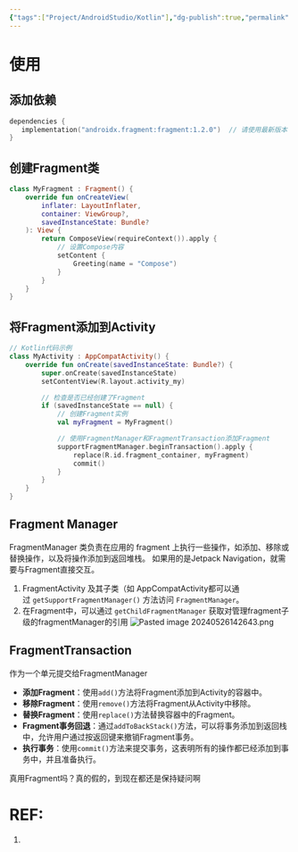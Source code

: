 ```yaml
---
{"tags":["Project/AndroidStudio/Kotlin"],"dg-publish":true,"permalink":"/Project/AndroidStudio/Fragment/","dgPassFrontmatter":true}
---
```


# 使用

## 添加依赖
 ```kotlin
 dependencies {
    implementation("androidx.fragment:fragment:1.2.0")  // 请使用最新版本
}
 ```
## 创建Fragment类
```kotlin
class MyFragment : Fragment() {
    override fun onCreateView(
        inflater: LayoutInflater, 
        container: ViewGroup?, 
        savedInstanceState: Bundle?
    ): View {
        return ComposeView(requireContext()).apply {
            // 设置Compose内容
            setContent {
                Greeting(name = "Compose")
            }
        }
    }
}
```
## 将Fragment添加到Activity
```kotlin
// Kotlin代码示例
class MyActivity : AppCompatActivity() {
    override fun onCreate(savedInstanceState: Bundle?) {
        super.onCreate(savedInstanceState)
        setContentView(R.layout.activity_my)

        // 检查是否已经创建了Fragment
        if (savedInstanceState == null) {
            // 创建Fragment实例
            val myFragment = MyFragment()

            // 使用FragmentManager和FragmentTransaction添加Fragment
            supportFragmentManager.beginTransaction().apply {
                replace(R.id.fragment_container, myFragment)
                commit()
            }
        }
    }
}
```
## Fragment Manager
FragmentManager 类负责在应用的 fragment 上执行一些操作，如添加、移除或替换操作，以及将操作添加到返回堆栈。
如果用的是Jetpack Navigation，就需要与Fragment直接交互。
1. FragmentActivity 及其子类（如 AppCompatActivity都可以通过 `getSupportFragmentManager()` 方法访问 `FragmentManager`。
2. 在Fragment中，可以通过 `getChildFragmentManager` 获取对管理fragment子级的fragmentManager的引用
![Pasted image 20240526142643.png](/img/user/Project/AndroidStudio/%E5%9B%BE%E7%89%87/Pasted%20image%2020240526142643.png)
## FragmentTransaction
作为一个单元提交给FragmentManager
- **添加Fragment**：使用`add()`方法将Fragment添加到Activity的容器中。
- **移除Fragment**：使用`remove()`方法将Fragment从Activity中移除。
- **替换Fragment**：使用`replace()`方法替换容器中的Fragment。
- **Fragment事务回退**：通过`addToBackStack()`方法，可以将事务添加到返回栈中，允许用户通过按返回键来撤销Fragment事务。
- **执行事务**：使用`commit()`方法来提交事务，这表明所有的操作都已经添加到事务中，并且准备执行。

真用Fragment吗？真的假的，到现在都还是保持疑问啊
# REF:
1. 